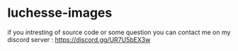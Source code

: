 # luchesse-images
if you intresting of source code or some question you can contact me on my discord server : https://discord.gg/UR7U5bEX3w
